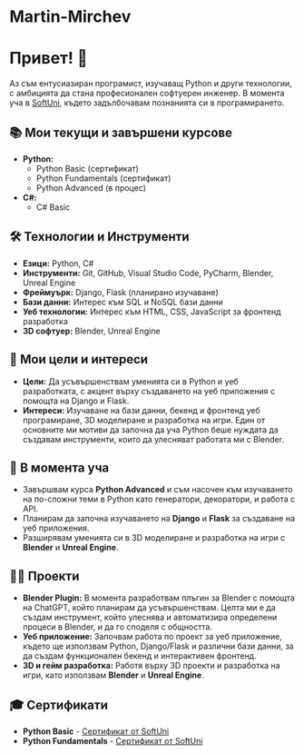 # Martin-Mirchev
# Привет! 👋

Аз съм ентусиазиран програмист, изучаващ Python и други технологии, с амбицията да стана професионален софтуерен инженер. В момента уча в [SoftUni](https://softuni.bg), където задълбочавам познанията си в програмирането.

## 📚 Мои текущи и завършени курсове

- **Python:**
  - Python Basic (сертификат)
  - Python Fundamentals (сертификат)
  - Python Advanced (в процес)
- **C#:**
  - C# Basic

## 🛠️ Технологии и Инструменти

- **Езици:** Python, C#
- **Инструменти:** Git, GitHub, Visual Studio Code, PyCharm, Blender, Unreal Engine
- **Фреймуърк:** Django, Flask (планирано изучаване)
- **Бази данни:** Интерес към SQL и NoSQL бази данни
- **Уеб технологии:** Интерес към HTML, CSS, JavaScript за фронтенд разработка
- **3D софтуер:** Blender, Unreal Engine

## 🎯 Мои цели и интереси

- **Цели:** Да усъвършенствам уменията си в Python и уеб разработката, с акцент върху създаването на уеб приложения с помощта на Django и Flask.
- **Интереси:** Изучаване на бази данни, бекенд и фронтенд уеб програмиране, 3D моделиране и разработка на игри. Един от основните ми мотиви да започна да уча Python беше нуждата да създавам инструменти, които да улесняват работата ми с Blender.

## 🌱 В момента уча

- Завършвам курса **Python Advanced** и съм насочен към изучаването на по-сложни теми в Python като генератори, декоратори, и работа с API.
- Планирам да започна изучаването на **Django** и **Flask** за създаване на уеб приложения.
- Разширявам уменията си в 3D моделиране и разработка на игри с **Blender** и **Unreal Engine**.

## 🧑‍💻 Проекти

- **Blender Plugin:** В момента разработвам плъгин за Blender с помощта на ChatGPT, който планирам да усъвършенствам. Целта ми е да създам инструмент, който улеснява и автоматизира определени процеси в Blender, и да го споделя с общността.
- **Уеб приложение:** Започвам работа по проект за уеб приложение, където ще използвам Python, Django/Flask и различни бази данни, за да създам функционален бекенд и интерактивен фронтенд.
- **3D и гейм разработка:** Работя върху 3D проекти и разработка на игри, като използвам **Blender** и **Unreal Engine**.


## 🎓 Сертификати

- **Python Basic** - [Сертификат от SoftUni](https://github.com/martogt/Martin-Mirchev/blob/main/Python%20Basics.png)
- **Python Fundamentals** - [Сертификат от SoftUni](https://github.com/martogt/Martin-Mirchev/blob/main/Python%20Fundamentals.png)


